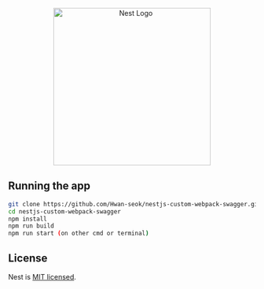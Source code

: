 <p align="center">
  <a href="http://nestjs.com/" target="blank"><img src="https://nestjs.com/img/logo_text.svg" width="320" alt="Nest Logo" /></a>
</p>

[travis-image]: https://api.travis-ci.org/nestjs/nest.svg?branch=master
[travis-url]: https://travis-ci.org/nestjs/nest
[linux-image]: https://img.shields.io/travis/nestjs/nest/master.svg?label=linux
[linux-url]: https://travis-ci.org/nestjs/nest

## Running the app

```bash
git clone https://github.com/Hwan-seok/nestjs-custom-webpack-swagger.git
cd nestjs-custom-webpack-swagger
npm install
npm run build
npm run start (on other cmd or terminal)
```

## License

Nest is [MIT licensed](LICENSE).
